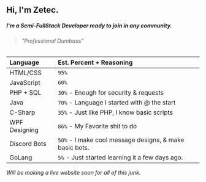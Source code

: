 ## Hi, I'm Zetec.

##### I'm a Semi-FullStack Developer ready to join in any community.
> ###### *"Professional Dumbass"*



| Language           | Est. Percent + Reasoning
|:-------------------|:--------------|
| HTML/CSS           | `95%`         |
| JavaScript         | `60%`         |
| PHP + SQL          | `30%` - Enough for security & requests |
| Java               | `70%` - Language I started with @ the start |
| C-Sharp            | `35%` - Just like PHP, I know basic scripts |
| WPF Designing      | `86%` - My Favorite shit to do |
| Discord Bots       | `50%` - I make cool message designs, & make basic bots. |
| GoLang             | `5%` - Just started learning it a few days ago. |


*Will be making a live website soon for all of this junk.*
